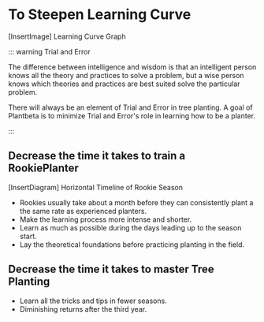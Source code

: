 # To Steepen Learning Curve

[InsertImage] Learning Curve Graph

::: warning Trial and Error

The difference between intelligence and wisdom is that an intelligent person knows all the theory and practices to solve a problem, but a wise person knows which theories and practices are best suited solve the particular problem.

There will always be an element of Trial and Error in tree planting. A goal of Plantbeta is to minimize Trial and Error's role in learning how to be a planter.

:::

## Decrease the time it takes to train a RookiePlanter

[InsertDiagram] Horizontal Timeline of Rookie Season

- Rookies usually take about a month before they can consistently plant a the same rate as experienced planters.
- Make the learning process more intense and shorter.
- Learn as much as possible during the days leading up to the season start.
- Lay the theoretical foundations before practicing planting in the field.  


## Decrease the time it takes to master Tree Planting

- Learn all the tricks and tips in fewer seasons.
- Diminishing returns after the third year.